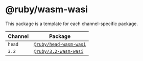 # @ruby/wasm-wasi

This package is a template for each channel-specific package.

| Channel | Package                                           |
| ------- | ------------------------------------------------- |
| `head`  | [`@ruby/head-wasm-wasi`](./../ruby-head-wasm-wasi) |
| `3.2`  | [`@ruby/3.2-wasm-wasi`](./../ruby-3.2-wasm-wasi) |
